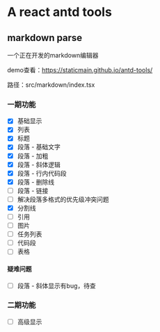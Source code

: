 # A react antd tools

## markdown parse

一个正在开发的markdown编辑器

demo查看：https://staticmain.github.io/antd-tools/

路径：src/markdown/index.tsx

### 一期功能

- [x] 基础显示
- [x] 列表
- [x] 标题
- [x] 段落 - 基础文字
- [x] 段落 - 加粗
- [x] 段落 - 斜体逻辑
- [x] 段落 - 行内代码段
- [x] 段落 - 删除线
- [ ] 段落 - 链接
- [ ] 解决段落多格式的优先级冲突问题
- [x] 分割线
- [ ] 引用
- [ ] 图片
- [ ] 任务列表
- [ ] 代码段
- [ ] 表格

#### 疑难问题

- [ ] 段落 - 斜体显示有bug，待查

### 二期功能

- [ ] 高级显示